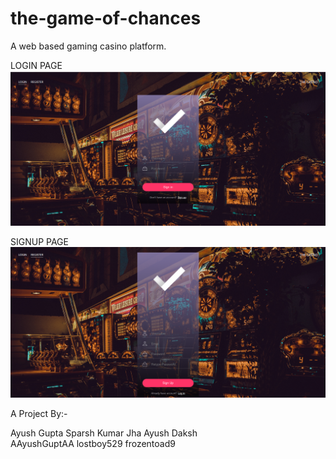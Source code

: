 # the-game-of-chances
A web based gaming casino platform.

LOGIN PAGE
![Login Page](/resources/Screenshots/login.png?raw=true "Login Portal")

SIGNUP PAGE
![Sign Up Page](/resources/Screenshots/signup.png?raw=true "Sign Up Portal")

A Project By:-

Ayush Gupta             Sparsh Kumar Jha             Ayush Daksh <br>
AAyushGuptAA               lostboy529                frozentoad9
